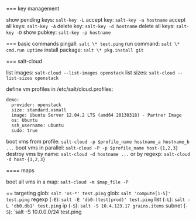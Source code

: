 
=== key management

show pending keys: `salt-key -L`
accept key: `salt-key -a hostname`
accept all keys: `salt-key -A`
delete key: `salt-key -d hostname`
delete all keys: `salt-key -D`
show pubkey: `salt-key -p hostname`


=== basic commands
pingall: `salt \* test.ping`
run command: `salt \* cmd.run uptime`
install package: `salt \* pkg.install git`

=== salt-cloud

list images: `salt-cloud --list-images openstack`
list sizes: `salt-cloud --list-sizes openstack`

define vm profiles in /etc/salt/cloud.profiles:

```
demo:
  provider: openstack
  size: standard.xsmall
  image: Ubuntu Server 12.04.2 LTS (amd64 20130318) - Partner Image
  os: Ubuntu
  ssh_username: ubuntu
  sudo: true
```

boot vms from profile: `salt-cloud -p $profile_name hostname_a hostname_b ...`
boot vms in parallel: `salt-cloud -P -p $profile_name host-{1,2,3}`
destroy vms by name: `salt-cloud -d hostname ...` or by regexp: `salt-cloud -d host-{1,2,3}`

==== maps

boot all vms in a map: `salt-cloud -m $map_file -P`

== targeting
glob: `salt 'os-*' test.ping`
glob: `salt 'compute[1-5]' test.ping`
regexp (`-E`): `salt -E 'db0-(test|prod)' test.ping`
list (`-L`): `salt -L 'db0,db1' test.ping`
ip (`-S`): `salt -S 10.4.123.17 grains.items`
subnet (`-S`): `salt -S 10.0.0.0/24 test.ping
